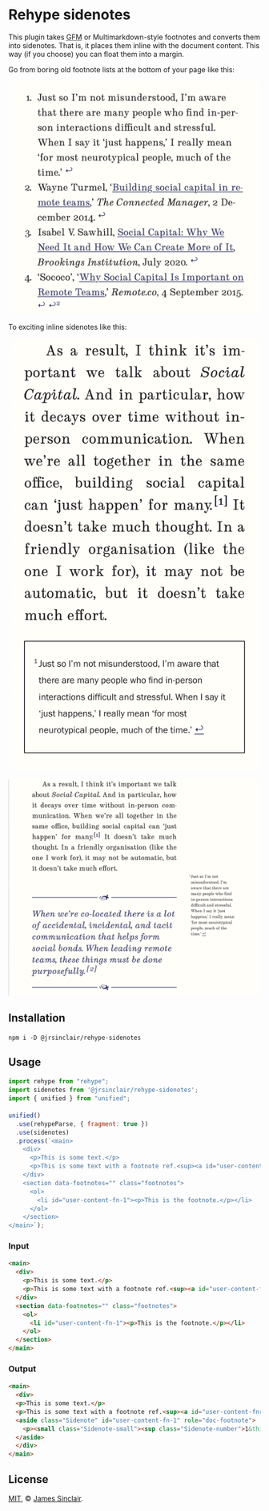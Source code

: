 # Rehype sidenotes

This plugin takes <abbr title="Github Flavoured Markdown">GFM</abbr> or Multimarkdown-style
footnotes and converts them into sidenotes. That is, it places them inline with the document
content. This way (if you choose) you can float them into a margin.

Go from boring old footnote lists at the bottom of your page like this:

![Boring footnote list](public/boring-old-footnote-list.png)

To exciting inline sidenotes like this:

![Exciting sidenote rendered inline on a small screen](public/sidenotes-on-mobile.png)

![Exciting sidenote rendered to the right on a wider screen](public/sidenotes-on-tablet.png)

## Installation

```
npm i -D @jrsinclair/rehype-sidenotes
```

## Usage

```javascript
import rehype from "rehype";
import sidenotes from '@jrsinclair/rehype-sidenotes';
import { unified } from "unified";

unified()
  .use(rehypeParse, { fragment: true })
  .use(sidenotes)
  .process(`<main>
    <div>
      <p>This is some text.</p>
      <p>This is some text with a footnote ref.<sup><a id="user-content-fnref-1" href="#user-content-fn-1">1</a></sup></p>
    </div>
    <section data-footnotes="" class="footnotes">
      <ol>
        <li id="user-content-fn-1"><p>This is the footnote.</p></li>
      </ol>
    </section>
</main>`);
```

### Input

```html
<main>
  <div>
    <p>This is some text.</p>
    <p>This is some text with a footnote ref.<sup><a id="user-content-fnref-1" href="#user-content-fn-1">1</a></sup></p>
  </div>
  <section data-footnotes="" class="footnotes">
    <ol>
      <li id="user-content-fn-1"><p>This is the footnote.</p></li>
    </ol>
  </section>
</main>
```

### Output

```html
<main>
  <div>
  <p>This is some text.</p>
  <p>This is some text with a footnote ref.<sup><a id="user-content-fnref-1" href="#user-content-fn-1">1</a></sup></p>
  <aside class="Sidenote" id="user-content-fn-1" role="doc-footnote">
    <p><small class="Sidenote-small"><sup class="Sidenote-number">1&thinsp;</sup>This is the footnote.</small></p>
  </aside>
  </div>
</main>
```

## License

[MIT](./license), © [James Sinclair](https://jrsinclair.com).


